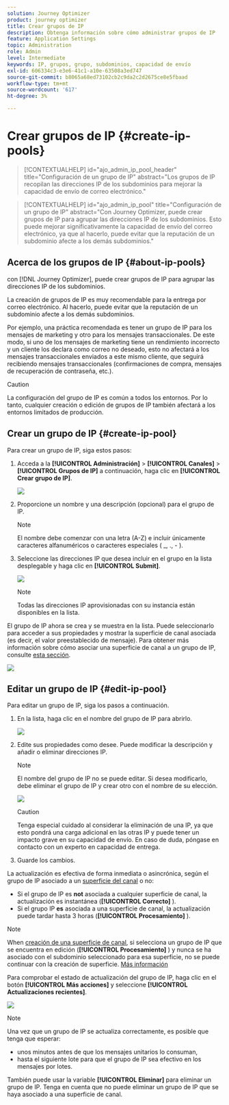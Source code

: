 ```yaml
---
solution: Journey Optimizer
product: journey optimizer
title: Crear grupos de IP
description: Obtenga información sobre cómo administrar grupos de IP
feature: Application Settings
topic: Administration
role: Admin
level: Intermediate
keywords: IP, grupos, grupo, subdominios, capacidad de envío
exl-id: 606334c3-e3e6-41c1-a10e-63508a3ed747
source-git-commit: b8065a68ed73102cb2c9da2c2d2675ce8e5fbaad
workflow-type: tm+mt
source-wordcount: '617'
ht-degree: 3%

---
```


# Crear grupos de IP {#create-ip-pools}

>[!CONTEXTUALHELP]
>id="ajo_admin_ip_pool_header"
>title="Configuración de un grupo de IP"
>abstract="Los grupos de IP recopilan las direcciones IP de los subdominios para mejorar la capacidad de envío de correo electrónico."

>[!CONTEXTUALHELP]
>id="ajo_admin_ip_pool"
>title="Configuración de un grupo de IP"
>abstract="Con Journey Optimizer, puede crear grupos de IP para agrupar las direcciones IP de los subdominios. Esto puede mejorar significativamente la capacidad de envío del correo electrónico, ya que al hacerlo, puede evitar que la reputación de un subdominio afecte a los demás subdominios."

## Acerca de los grupos de IP {#about-ip-pools}

con [!DNL Journey Optimizer], puede crear grupos de IP para agrupar las direcciones IP de los subdominios.

La creación de grupos de IP es muy recomendable para la entrega por correo electrónico. Al hacerlo, puede evitar que la reputación de un subdominio afecte a los demás subdominios.

Por ejemplo, una práctica recomendada es tener un grupo de IP para los mensajes de marketing y otro para los mensajes transaccionales. De este modo, si uno de los mensajes de marketing tiene un rendimiento incorrecto y un cliente los declara como correo no deseado, esto no afectará a los mensajes transaccionales enviados a este mismo cliente, que seguirá recibiendo mensajes transaccionales (confirmaciones de compra, mensajes de recuperación de contraseña, etc.).

>[!CAUTION]
>
>La configuración del grupo de IP es común a todos los entornos. Por lo tanto, cualquier creación o edición de grupos de IP también afectará a los entornos limitados de producción.

## Crear un grupo de IP {#create-ip-pool}

Para crear un grupo de IP, siga estos pasos:

1. Acceda a la **[!UICONTROL Administración]** > **[!UICONTROL Canales]** > **[!UICONTROL Grupos de IP]** a continuación, haga clic en **[!UICONTROL Crear grupo de IP]**.

   ![](assets/ip-pool-create.png)

1. Proporcione un nombre y una descripción (opcional) para el grupo de IP.

   >[!NOTE]
   >
   >El nombre debe comenzar con una letra (A-Z) e incluir únicamente caracteres alfanuméricos o caracteres especiales ( _, ., - ).

1. Seleccione las direcciones IP que desea incluir en el grupo en la lista desplegable y haga clic en **[!UICONTROL Submit]**.

   ![](assets/ip-pool-config.png)

   >[!NOTE]
   >
   >Todas las direcciones IP aprovisionadas con su instancia están disponibles en la lista.

El grupo de IP ahora se crea y se muestra en la lista. Puede seleccionarlo para acceder a sus propiedades y mostrar la superficie de canal asociada (es decir, el valor preestablecido de mensaje). Para obtener más información sobre cómo asociar una superficie de canal a un grupo de IP, consulte [esta sección](channel-surfaces.md).

![](assets/ip-pool-created.png)

## Editar un grupo de IP {#edit-ip-pool}

Para editar un grupo de IP, siga los pasos a continuación.

1. En la lista, haga clic en el nombre del grupo de IP para abrirlo.

   ![](assets/ip-pool-list.png)

1. Edite sus propiedades como desee. Puede modificar la descripción y añadir o eliminar direcciones IP.

   >[!NOTE]
   >
   >El nombre del grupo de IP no se puede editar. Si desea modificarlo, debe eliminar el grupo de IP y crear otro con el nombre de su elección.

   ![](assets/ip-pool-edit.png)

   >[!CAUTION]
   >
   >Tenga especial cuidado al considerar la eliminación de una IP, ya que esto pondrá una carga adicional en las otras IP y puede tener un impacto grave en su capacidad de envío. En caso de duda, póngase en contacto con un experto en capacidad de entrega.

1. Guarde los cambios.

La actualización es efectiva de forma inmediata o asincrónica, según el grupo de IP asociado a un [superficie del canal](channel-surfaces.md) o no:

* Si el grupo de IP es **not** asociada a cualquier superficie de canal, la actualización es instantánea (**[!UICONTROL Correcto]** ).
* Si el grupo IP **es** asociada a una superficie de canal, la actualización puede tardar hasta 3 horas (**[!UICONTROL Procesamiento]** ).

>[!NOTE]
>
>When [creación de una superficie de canal](channel-surfaces.md#create-channel-surface), si selecciona un grupo de IP que se encuentra en edición (**[!UICONTROL Procesamiento]** ) y nunca se ha asociado con el subdominio seleccionado para esa superficie, no se puede continuar con la creación de superficie. [Más información](channel-surfaces.md#subdomains-and-ip-pools)

Para comprobar el estado de actualización del grupo de IP, haga clic en el botón **[!UICONTROL Más acciones]** y seleccione **[!UICONTROL Actualizaciones recientes]**.

![](assets/ip-pool-recent-update.png)

>[!NOTE]
>
>Una vez que un grupo de IP se actualiza correctamente, es posible que tenga que esperar:
>* unos minutos antes de que los mensajes unitarios lo consuman,
>* hasta el siguiente lote para que el grupo de IP sea efectivo en los mensajes por lotes.


También puede usar la variable **[!UICONTROL Eliminar]** para eliminar un grupo de IP. Tenga en cuenta que no puede eliminar un grupo de IP que se haya asociado a una superficie de canal.

